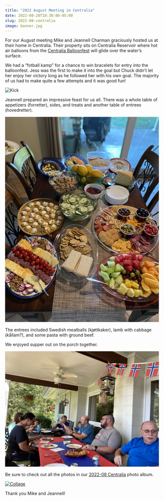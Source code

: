 ```yaml
---
title: "2022 August Meeting in Centralia"
date: 2022-08-28T18:30:00-05:00
slug: 2022-08-centralia
image: banner.jpg
---
```


For our August meeting Mike and Jeannell Charman graciously hosted us at their home in Centralia. Their property sits on Centralia Reservoir where hot air balloons from the [Centralia Balloonfest](https://centraliachamber.com/balloon-fest) will glide over the water’s surface.

We had a “fotball kamp” for a chance to win bracelets for entry into the balloonfest. Jess was the first to make it into the goal but Chuck didn’t let her enjoy her victory long as he followed her with his own goal. The majority of us had to make quite a few attempts and it was good fun!

![Kick](kick.jpg)

Jeannell prepared an impressive feast for us all. There was a whole table of appetizers (forretter), sides, and treats and another table of entrees (hovedretter).

![Table](table.jpg)

The entrees included Swedish meatballs (kjøttkaker), lamb with cabbage (kållam?), and some pasta with ground beef.

We enjoyed supper out on the porch together.

![Supper](supper.jpg)

Be sure to check out all the photos in our [2022-08 Centralia](https://www.icloud.com/sharedalbum/#B0oGRMtznGi1kgd) photo album.

[![Collage](collage.png)](https://www.icloud.com/sharedalbum/#B0oGRMtznGi1kgd)

Thank you Mike and Jeannell!